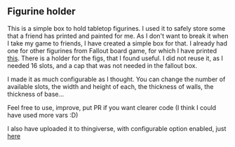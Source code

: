  ## Figurine holder

This is a simple box to hold tabletop figurines. I used it to safely store some that a friend has printed and painted for me.
As I don't want to break it when I take my game to friends, I have created a simple box for that.
I already had one for other figurines from Fallout board game, for which I have printed [this](https://www.thingiverse.com/thing:4836909). There is a holder for the figs, that I found useful. I did not reuse it, as I needed 16 slots, and a cap that was not needed in the fallout box.

I made it as much configurable as I thought. You can change the number of available slots, the width and height of each, the thickness of walls, the thickness of base...

Feel free to use, improve, put PR if you want clearer code (I think I could have used more vars :D)

I also have uploaded it to thingiverse, with configurable option enabled, just [here](https://www.thingiverse.com/thing:6279478)
